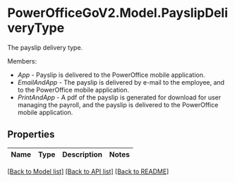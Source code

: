 # PowerOfficeGoV2.Model.PayslipDeliveryType
The payslip delivery type.<p>Members:</p><ul><li><i>App</i> - Payslip is delivered to the PowerOffice mobile application.</li><li><i>EmailAndApp</i> - The payslip is delivered by e-mail to the employee, and to the PowerOffice mobile application.</li><li><i>PrintAndApp</i> - A pdf of the payslip is generated for download for user managing the payroll, and the payslip is delivered to the PowerOffice mobile application.</li></ul>

## Properties

Name | Type | Description | Notes
------------ | ------------- | ------------- | -------------

[[Back to Model list]](../../README.md#documentation-for-models) [[Back to API list]](../../README.md#documentation-for-api-endpoints) [[Back to README]](../../README.md)

